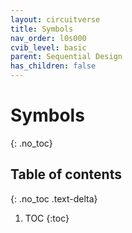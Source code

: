```yaml
---
layout: circuitverse
title: Symbols
nav_order: l0s000
cvib_level: basic
parent: Sequential Design
has_children: false
---
```


# Symbols
{: .no_toc}

## Table of contents
{: .no_toc .text-delta}

1. TOC
{:toc}
